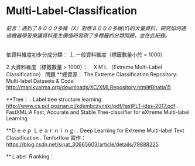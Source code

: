 # Multi-Label-Classification

###### 前言：遇到了８０００多維（X）對應８０００多維(Y)的大量資料，研究如何透過機器學習來讓資料產生價值時發現了多標籤的分類問題，並在此紀錄。


依資料維度初步分成分類：
１.一般資料維度（標籤數量小於 < 1000）


2.大資料維度（標籤數量 > 1000）：　ＸＭＬ（Extreme Multi-Label Classification） 問題
 **總資源：
   The Extreme Classification Repository: Multi-label Datasets & Code
   http://manikvarma.org/downloads/XC/XMLRepository.html#Bhatia15

**Tree：
. Label tree structure learning
  http://www.cs.put.poznan.pl/kdembczynski/pdf/fastPLT-idss-2017.pdf
. FastXML:A Fast, Accurate and Stable Tree-classifier for eXtreme Multi-label Learning



**Ｄｅｅｐ Ｌｅａｒｎｉｎｇ:
. Deep Learning for Extreme Multi-label Text Classification
. Tenforflow 實作：
  https://blog.csdn.net/sinat_30665603/article/details/79888225


**Ｌabel Ｒanking：



